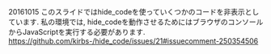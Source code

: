20161015
このスライドではhide_codeを使っていくつかのコードを非表示としています. 私の環境では, hide_codeを動作させるためにはブラウザのコンソールからJavaScriptを実行する必要があります. https://github.com/kirbs-/hide_code/issues/21#issuecomment-250354506
